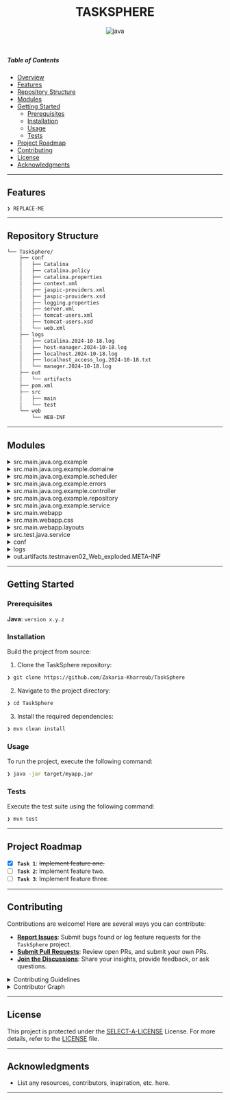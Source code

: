 <p align="center">
    <h1 align="center">TASKSPHERE</h1>
<p align="center">
	<img src="https://img.shields.io/badge/java-%23ED8B00.svg?style=flat&logo=openjdk&logoColor=white" alt="java">
</p>

<br>

#####  Table of Contents

- [ Overview](#-overview)
- [ Features](#-features)
- [ Repository Structure](#-repository-structure)
- [ Modules](#-modules)
- [ Getting Started](#-getting-started)
    - [ Prerequisites](#-prerequisites)
    - [ Installation](#-installation)
    - [ Usage](#-usage)
    - [ Tests](#-tests)
- [ Project Roadmap](#-project-roadmap)
- [ Contributing](#-contributing)
- [ License](#-license)
- [ Acknowledgments](#-acknowledgments)

---

##  Features

<code>❯ REPLACE-ME</code>

---

##  Repository Structure

```sh
└── TaskSphere/
    ├── conf
    │   ├── Catalina
    │   ├── catalina.policy
    │   ├── catalina.properties
    │   ├── context.xml
    │   ├── jaspic-providers.xml
    │   ├── jaspic-providers.xsd
    │   ├── logging.properties
    │   ├── server.xml
    │   ├── tomcat-users.xml
    │   ├── tomcat-users.xsd
    │   └── web.xml
    ├── logs
    │   ├── catalina.2024-10-18.log
    │   ├── host-manager.2024-10-18.log
    │   ├── localhost.2024-10-18.log
    │   ├── localhost_access_log.2024-10-18.txt
    │   └── manager.2024-10-18.log
    ├── out
    │   └── artifacts
    ├── pom.xml
    ├── src
    │   ├── main
    │   └── test
    └── web
        └── WEB-INF
```

---

##  Modules

<details closed><summary>src.main.java.org.example</summary>

| File | Summary |
| --- | --- |
| [Main.java](https://github.com/Zakaria-Kharroub/TaskSphere/blob/main/src/main/java/org/example/Main.java) | <code>❯ REPLACE-ME</code> |

</details>

<details closed><summary>src.main.java.org.example.domaine</summary>

| File | Summary |
| --- | --- |
| [TaskStatus.java](https://github.com/Zakaria-Kharroub/TaskSphere/blob/main/src/main/java/org/example/domaine/TaskStatus.java) | <code>❯ REPLACE-ME</code> |
| [RequestStatus.java](https://github.com/Zakaria-Kharroub/TaskSphere/blob/main/src/main/java/org/example/domaine/RequestStatus.java) | <code>❯ REPLACE-ME</code> |
| [User.java](https://github.com/Zakaria-Kharroub/TaskSphere/blob/main/src/main/java/org/example/domaine/User.java) | <code>❯ REPLACE-ME</code> |
| [Request.java](https://github.com/Zakaria-Kharroub/TaskSphere/blob/main/src/main/java/org/example/domaine/Request.java) | <code>❯ REPLACE-ME</code> |
| [Tag.java](https://github.com/Zakaria-Kharroub/TaskSphere/blob/main/src/main/java/org/example/domaine/Tag.java) | <code>❯ REPLACE-ME</code> |
| [Task.java](https://github.com/Zakaria-Kharroub/TaskSphere/blob/main/src/main/java/org/example/domaine/Task.java) | <code>❯ REPLACE-ME</code> |
| [Role.java](https://github.com/Zakaria-Kharroub/TaskSphere/blob/main/src/main/java/org/example/domaine/Role.java) | <code>❯ REPLACE-ME</code> |

</details>

<details closed><summary>src.main.java.org.example.scheduler</summary>

| File | Summary |
| --- | --- |
| [RequestScheduler.java](https://github.com/Zakaria-Kharroub/TaskSphere/blob/main/src/main/java/org/example/scheduler/RequestScheduler.java) | <code>❯ REPLACE-ME</code> |
| [TaskScheduler.java](https://github.com/Zakaria-Kharroub/TaskSphere/blob/main/src/main/java/org/example/scheduler/TaskScheduler.java) | <code>❯ REPLACE-ME</code> |
| [TokenScheduler.java](https://github.com/Zakaria-Kharroub/TaskSphere/blob/main/src/main/java/org/example/scheduler/TokenScheduler.java) | <code>❯ REPLACE-ME</code> |

</details>

<details closed><summary>src.main.java.org.example.errors</summary>

| File | Summary |
| --- | --- |
| [EmailExistException.java](https://github.com/Zakaria-Kharroub/TaskSphere/blob/main/src/main/java/org/example/errors/EmailExistException.java) | <code>❯ REPLACE-ME</code> |
| [UserIsEmptyException.java](https://github.com/Zakaria-Kharroub/TaskSphere/blob/main/src/main/java/org/example/errors/UserIsEmptyException.java) | <code>❯ REPLACE-ME</code> |
| [EmailFormatInvalid.java](https://github.com/Zakaria-Kharroub/TaskSphere/blob/main/src/main/java/org/example/errors/EmailFormatInvalid.java) | <code>❯ REPLACE-ME</code> |
| [UserIsNullException.java](https://github.com/Zakaria-Kharroub/TaskSphere/blob/main/src/main/java/org/example/errors/UserIsNullException.java) | <code>❯ REPLACE-ME</code> |

</details>

<details closed><summary>src.main.java.org.example.controller</summary>

| File | Summary |
| --- | --- |
| [StatistiqueServlet.java](https://github.com/Zakaria-Kharroub/TaskSphere/blob/main/src/main/java/org/example/controller/StatistiqueServlet.java) | <code>❯ REPLACE-ME</code> |
| [UserServlet.java](https://github.com/Zakaria-Kharroub/TaskSphere/blob/main/src/main/java/org/example/controller/UserServlet.java) | <code>❯ REPLACE-ME</code> |
| [TaskServlet.java](https://github.com/Zakaria-Kharroub/TaskSphere/blob/main/src/main/java/org/example/controller/TaskServlet.java) | <code>❯ REPLACE-ME</code> |
| [RequestServlet.java](https://github.com/Zakaria-Kharroub/TaskSphere/blob/main/src/main/java/org/example/controller/RequestServlet.java) | <code>❯ REPLACE-ME</code> |
| [AuthServlet.java](https://github.com/Zakaria-Kharroub/TaskSphere/blob/main/src/main/java/org/example/controller/AuthServlet.java) | <code>❯ REPLACE-ME</code> |
| [LogoutServlet.java](https://github.com/Zakaria-Kharroub/TaskSphere/blob/main/src/main/java/org/example/controller/LogoutServlet.java) | <code>❯ REPLACE-ME</code> |
| [TagsServlet.java](https://github.com/Zakaria-Kharroub/TaskSphere/blob/main/src/main/java/org/example/controller/TagsServlet.java) | <code>❯ REPLACE-ME</code> |

</details>

<details closed><summary>src.main.java.org.example.repository</summary>

| File | Summary |
| --- | --- |
| [TagRepository.java](https://github.com/Zakaria-Kharroub/TaskSphere/blob/main/src/main/java/org/example/repository/TagRepository.java) | <code>❯ REPLACE-ME</code> |
| [TaskRepository.java](https://github.com/Zakaria-Kharroub/TaskSphere/blob/main/src/main/java/org/example/repository/TaskRepository.java) | <code>❯ REPLACE-ME</code> |
| [RequestRepository.java](https://github.com/Zakaria-Kharroub/TaskSphere/blob/main/src/main/java/org/example/repository/RequestRepository.java) | <code>❯ REPLACE-ME</code> |
| [UserRepository.java](https://github.com/Zakaria-Kharroub/TaskSphere/blob/main/src/main/java/org/example/repository/UserRepository.java) | <code>❯ REPLACE-ME</code> |

</details>

<details closed><summary>src.main.java.org.example.service</summary>

| File | Summary |
| --- | --- |
| [RequestService.java](https://github.com/Zakaria-Kharroub/TaskSphere/blob/main/src/main/java/org/example/service/RequestService.java) | <code>❯ REPLACE-ME</code> |
| [TaskService.java](https://github.com/Zakaria-Kharroub/TaskSphere/blob/main/src/main/java/org/example/service/TaskService.java) | <code>❯ REPLACE-ME</code> |
| [TagService.java](https://github.com/Zakaria-Kharroub/TaskSphere/blob/main/src/main/java/org/example/service/TagService.java) | <code>❯ REPLACE-ME</code> |
| [UserService.java](https://github.com/Zakaria-Kharroub/TaskSphere/blob/main/src/main/java/org/example/service/UserService.java) | <code>❯ REPLACE-ME</code> |

</details>

<details closed><summary>src.main.webapp</summary>

| File | Summary |
| --- | --- |
| [index.jsp](https://github.com/Zakaria-Kharroub/TaskSphere/blob/main/src/main/webapp/index.jsp) | <code>❯ REPLACE-ME</code> |
| [statistiques.jsp](https://github.com/Zakaria-Kharroub/TaskSphere/blob/main/src/main/webapp/statistiques.jsp) | <code>❯ REPLACE-ME</code> |
| [tags.jsp](https://github.com/Zakaria-Kharroub/TaskSphere/blob/main/src/main/webapp/tags.jsp) | <code>❯ REPLACE-ME</code> |
| [login.jsp](https://github.com/Zakaria-Kharroub/TaskSphere/blob/main/src/main/webapp/login.jsp) | <code>❯ REPLACE-ME</code> |
| [test.jsp](https://github.com/Zakaria-Kharroub/TaskSphere/blob/main/src/main/webapp/test.jsp) | <code>❯ REPLACE-ME</code> |
| [request.jsp](https://github.com/Zakaria-Kharroub/TaskSphere/blob/main/src/main/webapp/request.jsp) | <code>❯ REPLACE-ME</code> |
| [tasks.jsp](https://github.com/Zakaria-Kharroub/TaskSphere/blob/main/src/main/webapp/tasks.jsp) | <code>❯ REPLACE-ME</code> |

</details>

<details closed><summary>src.main.webapp.css</summary>

| File | Summary |
| --- | --- |
| [bootstrap.min.css](https://github.com/Zakaria-Kharroub/TaskSphere/blob/main/src/main/webapp/css/bootstrap.min.css) | <code>❯ REPLACE-ME</code> |
| [style.css](https://github.com/Zakaria-Kharroub/TaskSphere/blob/main/src/main/webapp/css/style.css) | <code>❯ REPLACE-ME</code> |

</details>

<details closed><summary>src.main.webapp.layouts</summary>

| File | Summary |
| --- | --- |
| [navbar.jsp](https://github.com/Zakaria-Kharroub/TaskSphere/blob/main/src/main/webapp/layouts/navbar.jsp) | <code>❯ REPLACE-ME</code> |
| [sidebar.jsp](https://github.com/Zakaria-Kharroub/TaskSphere/blob/main/src/main/webapp/layouts/sidebar.jsp) | <code>❯ REPLACE-ME</code> |

</details>

<details closed><summary>src.test.java.service</summary>

| File | Summary |
| --- | --- |
| [UserTest.java](https://github.com/Zakaria-Kharroub/TaskSphere/blob/main/src/test/java/service/UserTest.java) | <code>❯ REPLACE-ME</code> |

</details>

<details closed><summary>conf</summary>

| File | Summary |
| --- | --- |
| [catalina.policy](https://github.com/Zakaria-Kharroub/TaskSphere/blob/main/conf/catalina.policy) | <code>❯ REPLACE-ME</code> |
| [tomcat-users.xsd](https://github.com/Zakaria-Kharroub/TaskSphere/blob/main/conf/tomcat-users.xsd) | <code>❯ REPLACE-ME</code> |
| [jaspic-providers.xsd](https://github.com/Zakaria-Kharroub/TaskSphere/blob/main/conf/jaspic-providers.xsd) | <code>❯ REPLACE-ME</code> |

</details>

<details closed><summary>logs</summary>

| File | Summary |
| --- | --- |
| [localhost_access_log.2024-10-18.txt](https://github.com/Zakaria-Kharroub/TaskSphere/blob/main/logs/localhost_access_log.2024-10-18.txt) | <code>❯ REPLACE-ME</code> |

</details>

<details closed><summary>out.artifacts.testmaven02_Web_exploded.META-INF</summary>

| File | Summary |
| --- | --- |
| [MANIFEST.MF](https://github.com/Zakaria-Kharroub/TaskSphere/blob/main/out/artifacts/testmaven02_Web_exploded/META-INF/MANIFEST.MF) | <code>❯ REPLACE-ME</code> |

</details>

---

##  Getting Started

###  Prerequisites

**Java**: `version x.y.z`

###  Installation

Build the project from source:

1. Clone the TaskSphere repository:
```sh
❯ git clone https://github.com/Zakaria-Kharroub/TaskSphere
```

2. Navigate to the project directory:
```sh
❯ cd TaskSphere
```

3. Install the required dependencies:
```sh
❯ mvn clean install
```

###  Usage

To run the project, execute the following command:

```sh
❯ java -jar target/myapp.jar
```

###  Tests

Execute the test suite using the following command:

```sh
❯ mvn test
```

---

##  Project Roadmap

- [X] **`Task 1`**: <strike>Implement feature one.</strike>
- [ ] **`Task 2`**: Implement feature two.
- [ ] **`Task 3`**: Implement feature three.

---

##  Contributing

Contributions are welcome! Here are several ways you can contribute:

- **[Report Issues](https://github.com/Zakaria-Kharroub/TaskSphere/issues)**: Submit bugs found or log feature requests for the `TaskSphere` project.
- **[Submit Pull Requests](https://github.com/Zakaria-Kharroub/TaskSphere/blob/main/CONTRIBUTING.md)**: Review open PRs, and submit your own PRs.
- **[Join the Discussions](https://github.com/Zakaria-Kharroub/TaskSphere/discussions)**: Share your insights, provide feedback, or ask questions.

<details closed>
<summary>Contributing Guidelines</summary>

1. **Fork the Repository**: Start by forking the project repository to your github account.
2. **Clone Locally**: Clone the forked repository to your local machine using a git client.
   ```sh
   git clone https://github.com/Zakaria-Kharroub/TaskSphere
   ```
3. **Create a New Branch**: Always work on a new branch, giving it a descriptive name.
   ```sh
   git checkout -b new-feature-x
   ```
4. **Make Your Changes**: Develop and test your changes locally.
5. **Commit Your Changes**: Commit with a clear message describing your updates.
   ```sh
   git commit -m 'Implemented new feature x.'
   ```
6. **Push to github**: Push the changes to your forked repository.
   ```sh
   git push origin new-feature-x
   ```
7. **Submit a Pull Request**: Create a PR against the original project repository. Clearly describe the changes and their motivations.
8. **Review**: Once your PR is reviewed and approved, it will be merged into the main branch. Congratulations on your contribution!
</details>

<details closed>
<summary>Contributor Graph</summary>
<br>
<p align="left">
   <a href="https://github.com{/Zakaria-Kharroub/TaskSphere/}graphs/contributors">
      <img src="https://contrib.rocks/image?repo=Zakaria-Kharroub/TaskSphere">
   </a>
</p>
</details>

---

##  License

This project is protected under the [SELECT-A-LICENSE](https://choosealicense.com/licenses) License. For more details, refer to the [LICENSE](https://choosealicense.com/licenses/) file.

---

##  Acknowledgments

- List any resources, contributors, inspiration, etc. here.

---
